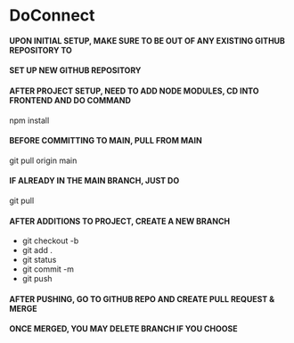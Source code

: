# DoConnect

#### UPON INITIAL SETUP, MAKE SURE TO BE OUT OF ANY EXISTING GITHUB REPOSITORY TO
#### SET UP NEW GITHUB REPOSITORY

#### AFTER PROJECT SETUP, NEED TO ADD NODE MODULES, CD INTO FRONTEND AND DO COMMAND
npm install

#### BEFORE COMMITTING TO MAIN, PULL FROM MAIN
git pull origin main

#### IF ALREADY IN THE MAIN BRANCH, JUST DO
git pull

#### AFTER ADDITIONS TO PROJECT, CREATE A NEW BRANCH
- git checkout -b <branchname>
- git add .
- git status
- git commit -m <message>
- git push


#### AFTER PUSHING, GO TO GITHUB REPO AND CREATE PULL REQUEST & MERGE
#### ONCE MERGED, YOU MAY DELETE BRANCH IF YOU CHOOSE


